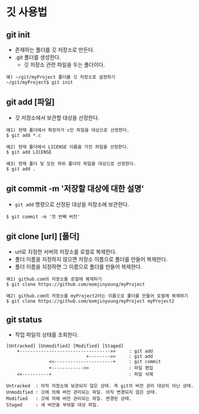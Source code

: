 # 깃 사용법

## git init
- 존재하는 폴더를 깃 저장소로 만든다. 
- .git 폴더를 생성한다.
    - 깃 저장소 관련 파일을 두는 폴더이다.
```
예) ~/git/myProject 폴더를 깃 저장소로 설정하기
~/git/myProject$ git init
```

## git add [파일]
- 깃 저장소에서 보관할 대상을 선정한다.

```
예1) 현재 폴더에서 확장자가 c인 파일을 대상으로 선정한다.
$ git add *.c 

예2) 현재 폴더에서 LICENSE 이름을 가진 파일을 선정한다.
$ git add LICENSE

예3) 현재 폴더 및 모든 하위 폴더의 파일을 대상으로 선정한다.
$ git add . 
```

## git commit -m '저장할 대상에 대한 설명'
- `git add` 명령으로 선정된 대상을 저장소에 보관한다.
```
$ git commit -m '첫 번째 버전'
```

## git clone [url] [폴더]
- url로 지정한 서버의 저장소를 로컬로 복제한다.
- 폴더 이름을 지정하지 않으면 저장소 이름으로 폴더를 만들어 복제한다.
- 폴더 이름을 지정하면 그 이름으로 폴더를 만들어 복제한다.
```
예1) github.com의 저장소를 로컬에 복제하기
$ git clone https://github.com/eomjinyoung/myProject

예2) github.com의 저장소를 myProject2라는 이름으로 폴더를 만들어 로컬에 복제하기
$ git clone https://github.com/eomjinyoung/myProject myProject2

```

## git status
- 작업 파일의 상태를 조회한다.
```
[Untracked] [Unmodified] [Modified] [Staged]
    +---------------------------------->>     : git add
                              +-------->>     : git add
                <<----------------------+     : git commit
                +------------>>               : 파일 편집
    <<----------+                             : 파일 삭제 

Untracked  : 아직 저장소에 보관되지 않은 상태. 즉 git의 버전 관리 대상이 아닌 상태.
Unmodified : 깃에 의해 버전 관리되는 파일. 아직 변경되지 않은 상태. 
Modified   : 깃에 의해 버전 관리되는 파일. 변경된 상태.
Staged     : 새 버전을 부여할 대상 파일. 
```

